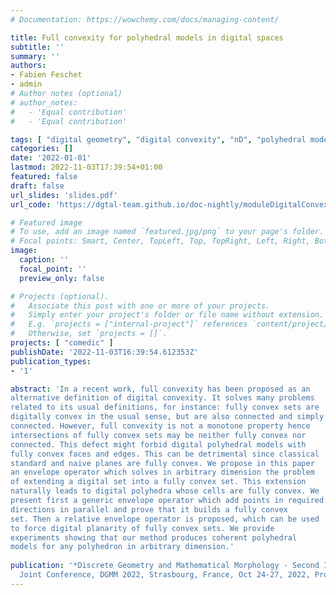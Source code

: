 ```yaml
---
# Documentation: https://wowchemy.com/docs/managing-content/

title: Full convexity for polyhedral models in digital spaces
subtitle: ''
summary: ''
authors:
- Fabien Feschet
- admin
# Author notes (optional)
# author_notes:
#   - 'Equal contribution'
#   - 'Equal contribution'

tags: [ "digital geometry", "digital convexity", "nD", "polyhedral model" ]
categories: []
date: '2022-01-01'
lastmod: 2022-11-03T17:39:54+01:00
featured: false
draft: false
url_slides: 'slides.pdf'
url_code: 'https://dgtal-team.github.io/doc-nightly/moduleDigitalConvexity.html'

# Featured image
# To use, add an image named `featured.jpg/png` to your page's folder.
# Focal points: Smart, Center, TopLeft, Top, TopRight, Left, Right, BottomLeft, Bottom, BottomRight.
image:
  caption: ''
  focal_point: ''
  preview_only: false

# Projects (optional).
#   Associate this post with one or more of your projects.
#   Simply enter your project's folder or file name without extension.
#   E.g. `projects = ["internal-project"]` references `content/project/deep-learning/index.md`.
#   Otherwise, set `projects = []`.
projects: [ "comedic" ]
publishDate: '2022-11-03T16:39:54.612353Z'
publication_types:
- '1'

abstract: 'In a recent work, full convexity has been proposed as an
alternative definition of digital convexity. It solves many problems
related to its usual definitions, for instance: fully convex sets are
digitally convex in the usual sense, but are also connected and simply
connected. However, full convexity is not a monotone property hence
intersections of fully convex sets may be neither fully convex nor
connected. This defect might forbid digital polyhedral models with
fully convex faces and edges. This can be detrimental since classical
standard and naive planes are fully convex. We propose in this paper
an envelope operator which solves in arbitrary dimension the problem
of extending a digital set into a fully convex set. This extension
naturally leads to digital polyhedra whose cells are fully convex. We
present first a generic envelope operator which add points in required
directions in parallel and prove that it builds a fully convex
set. Then a relative envelope operator is proposed, which can be used
to force digital planarity of fully convex sets. We provide
experiments showing that our method produces coherent polyhedral
models for any polyhedron in arbitrary dimension.'
        
publication: '*Discrete Geometry and Mathematical Morphology - Second International
  Joint Conference, DGMM 2022, Strasbourg, France, Oct 24-27, 2022, Proceedings*, pp 98-109, volume 13493 of Lecture Notes in Computer Science, 2022, Springer, Cham.'
---
```

